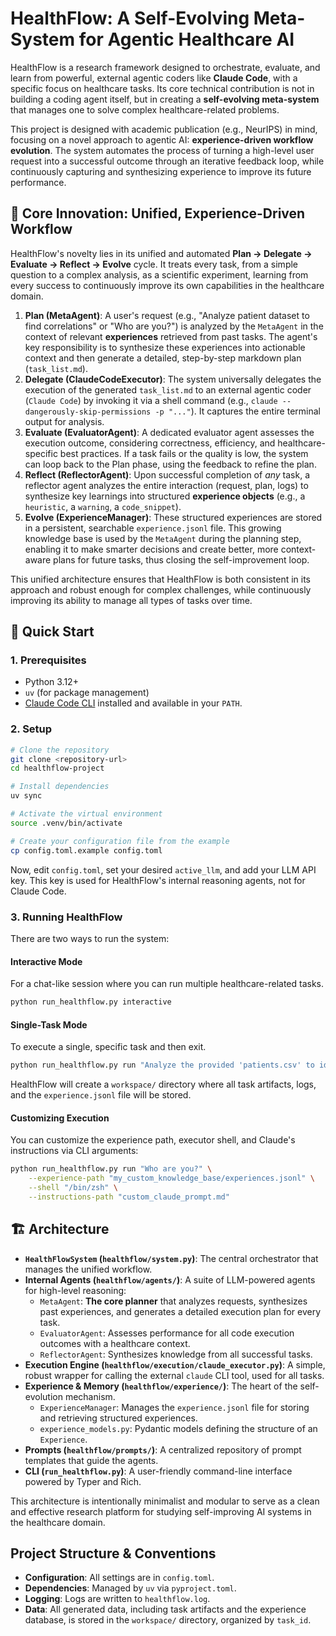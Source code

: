 # HealthFlow: A Self-Evolving Meta-System for Agentic Healthcare AI

HealthFlow is a research framework designed to orchestrate, evaluate, and learn from powerful, external agentic coders like **Claude Code**, with a specific focus on healthcare tasks. Its core technical contribution is not in building a coding agent itself, but in creating a **self-evolving meta-system** that manages one to solve complex healthcare-related problems.

This project is designed with academic publication (e.g., NeurIPS) in mind, focusing on a novel approach to agentic AI: **experience-driven workflow evolution**. The system automates the process of turning a high-level user request into a successful outcome through an iterative feedback loop, while continuously capturing and synthesizing experience to improve its future performance.

## 🌟 Core Innovation: Unified, Experience-Driven Workflow

HealthFlow's novelty lies in its unified and automated **Plan -> Delegate -> Evaluate -> Reflect -> Evolve** cycle. It treats every task, from a simple question to a complex analysis, as a scientific experiment, learning from every success to continuously improve its own capabilities in the healthcare domain.

1.  **Plan (MetaAgent)**: A user's request (e.g., "Analyze patient dataset to find correlations" or "Who are you?") is analyzed by the `MetaAgent` in the context of relevant **experiences** retrieved from past tasks. The agent's key responsibility is to synthesize these experiences into actionable context and then generate a detailed, step-by-step markdown plan (`task_list.md`).
2.  **Delegate (ClaudeCodeExecutor)**: The system universally delegates the execution of the generated `task_list.md` to an external agentic coder (`Claude Code`) by invoking it via a shell command (e.g., `claude --dangerously-skip-permissions -p "..."`). It captures the entire terminal output for analysis.
3.  **Evaluate (EvaluatorAgent)**: A dedicated evaluator agent assesses the execution outcome, considering correctness, efficiency, and healthcare-specific best practices. If a task fails or the quality is low, the system can loop back to the Plan phase, using the feedback to refine the plan.
4.  **Reflect (ReflectorAgent)**: Upon successful completion of *any* task, a reflector agent analyzes the entire interaction (request, plan, logs) to synthesize key learnings into structured **experience objects** (e.g., a `heuristic`, a `warning`, a `code_snippet`).
5.  **Evolve (ExperienceManager)**: These structured experiences are stored in a persistent, searchable `experience.jsonl` file. This growing knowledge base is used by the `MetaAgent` during the planning step, enabling it to make smarter decisions and create better, more context-aware plans for future tasks, thus closing the self-improvement loop.

This unified architecture ensures that HealthFlow is both consistent in its approach and robust enough for complex challenges, while continuously improving its ability to manage all types of tasks over time.

## 🚀 Quick Start

### 1. Prerequisites
- Python 3.12+
- `uv` (for package management)
- [Claude Code CLI](https://docs.anthropic.com/claude/docs/claude-code) installed and available in your `PATH`.

### 2. Setup
```bash
# Clone the repository
git clone <repository-url>
cd healthflow-project

# Install dependencies
uv sync

# Activate the virtual environment
source .venv/bin/activate

# Create your configuration file from the example
cp config.toml.example config.toml
```
Now, edit `config.toml`, set your desired `active_llm`, and add your LLM API key. This key is used for HealthFlow's internal reasoning agents, not for Claude Code.

### 3. Running HealthFlow

There are two ways to run the system:

#### Interactive Mode
For a chat-like session where you can run multiple healthcare-related tasks.
```bash
python run_healthflow.py interactive
```

#### Single-Task Mode
To execute a single, specific task and then exit.
```bash
python run_healthflow.py run "Analyze the provided 'patients.csv' to identify the top 3 risk factors for readmission. Anonymize any patient identifiers in the output."
```
HealthFlow will create a `workspace/` directory where all task artifacts, logs, and the `experience.jsonl` file will be stored.

#### Customizing Execution
You can customize the experience path, executor shell, and Claude's instructions via CLI arguments:
```bash
python run_healthflow.py run "Who are you?" \
    --experience-path "my_custom_knowledge_base/experiences.jsonl" \
    --shell "/bin/zsh" \
    --instructions-path "custom_claude_prompt.md"
```

## 🏗️ Architecture

*   **`HealthFlowSystem` (`healthflow/system.py`)**: The central orchestrator that manages the unified workflow.
*   **Internal Agents (`healthflow/agents/`)**: A suite of LLM-powered agents for high-level reasoning:
    *   `MetaAgent`: **The core planner** that analyzes requests, synthesizes past experiences, and generates a detailed execution plan for every task.
    *   `EvaluatorAgent`: Assesses performance for all code execution outcomes with a healthcare context.
    *   `ReflectorAgent`: Synthesizes knowledge from all successful tasks.
*   **Execution Engine (`healthflow/execution/claude_executor.py`)**: A simple, robust wrapper for calling the external `claude` CLI tool, used for all tasks.
*   **Experience & Memory (`healthflow/experience/`)**: The heart of the self-evolution mechanism.
    *   `ExperienceManager`: Manages the `experience.jsonl` file for storing and retrieving structured experiences.
    *   `experience_models.py`: Pydantic models defining the structure of an `Experience`.
*   **Prompts (`healthflow/prompts/`)**: A centralized repository of prompt templates that guide the agents.
*   **CLI (`run_healthflow.py`)**: A user-friendly command-line interface powered by Typer and Rich.

This architecture is intentionally minimalist and modular to serve as a clean and effective research platform for studying self-improving AI systems in the healthcare domain.

## Project Structure & Conventions

*   **Configuration**: All settings are in `config.toml`.
*   **Dependencies**: Managed by `uv` via `pyproject.toml`.
*   **Logging**: Logs are written to `healthflow.log`.
*   **Data**: All generated data, including task artifacts and the experience database, is stored in the `workspace/` directory, organized by `task_id`.